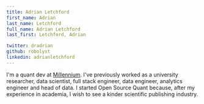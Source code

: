 ```yaml
---
title: Adrian Letchford
first_name: Adrian
last_name: Letchford
full_name: Adrian Letchford
last_first: Letchford, Adrian

twitter: dradrian
github: robolyst
linkedin: adrianletchford
---
```


I'm a quant dev at [Millennium](http://mlp.com). I've previously worked as a university researcher, data scientist, full stack engineer, data engineer, analytics engineer and head of data. I started Open Source Quant because, after my experience in academia, I wish to see a kinder scientific publishing industry.
